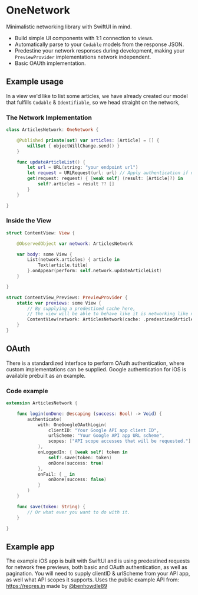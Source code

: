 # OneNetwork

Minimalistic networking library with SwiftUI in mind.

- Build simple  UI components with 1:1 connection to views.
- Automatically parse to your `Codable` models from the response JSON.
- Predestine your network responses during development, making your `PreviewProvider` implementations network independent.
- Basic OAUth implementation.

## Example usage
In a view we'd like to list some articles, we have already created our model that fulfills `Codable` & `Identifiable`, so we head straight on the network,

### The Network Implementation
```swift
class ArticlesNetwork: OneNetwork {

    @Published private(set) var articles: [Article] = [] {
        willSet { objectWillChange.send() }
    }

    func updateArticleList() {
        let url = URL(string: "your endpoint url")
        let request = URLRequest(url: url) // Apply authentication if needed.
        get(request: request) { [weak self] (result: [Article]?) in
            self?.articles = result ?? []
        }
    }

}
```

### Inside the View

```swift
struct ContentView: View {

    @ObservedObject var network: ArticlesNetwork

    var body: some View {
        List(network.articles) { article in
            Text(article.title)
        }.onAppear(perform: self.network.updateArticleList)
    }

}

struct ContentView_Previews: PreviewProvider {
    static var previews: some View {
        // By supplying a predestined cache here,
        // the view will be able to behave like it is networking like normal.
        ContentView(network: ArticlesNetwork(cache: .predestinedArticlesCache))
    }
}
```

## OAuth

There is a standardized interface to perform OAuth authentication, where custom implementations can be supplied.
Google authentication for iOS is available prebuilt as an example.

### Code example

```swift
extension ArticlesNetwork {

    func login(onDone: @escaping (success: Bool) -> Void) {
        authenticate(
            with: OneGoogleOAuthLogin(
                clientID: "Your Google API app client ID",
                urlScheme: "Your Google API app URL scheme",
                scopes: ["API scope accesses that will be requested."]
            ),
            onLoggedIn: { [weak self] token in
                self?.save(token: token)
                onDone(success: true)
            },
            onFail: { _ in
                onDone(success: false)
            }
        )
    }

    func save(token: String) {
        // Or what ever you want to do with it.
    }

}
```

## Example app
The example iOS app is built with SwiftUI and is using predestined requests for network free previews, both basic and OAuth authentication, as well as pagination.
You will need to supply clientID & urlScheme from your API app, as well what API scopes it supports.
Uses the public example API from: https://reqres.in made by [@benhowdle89](https://github.com/benhowdle89)
